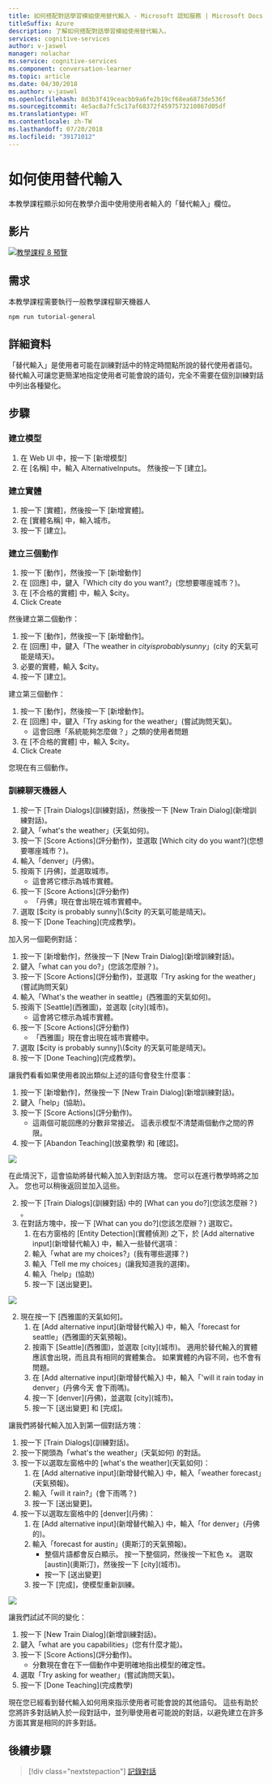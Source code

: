 ```yaml
---
title: 如何搭配對話學習模組使用替代輸入 - Microsoft 認知服務 | Microsoft Docs
titleSuffix: Azure
description: 了解如何搭配對話學習模組使用替代輸入。
services: cognitive-services
author: v-jaswel
manager: nolachar
ms.service: cognitive-services
ms.component: conversation-learner
ms.topic: article
ms.date: 04/30/2018
ms.author: v-jaswel
ms.openlocfilehash: 8d3b3f419ceacbb9a6fe2b19cf68ea6873de536f
ms.sourcegitcommit: 4e5ac8a7fc5c17af68372f4597573210867d05df
ms.translationtype: HT
ms.contentlocale: zh-TW
ms.lasthandoff: 07/20/2018
ms.locfileid: "39171012"
---
```

# <a name="how-to-use-alternative-inputs"></a>如何使用替代輸入

本教學課程顯示如何在教學介面中使用使用者輸入的「替代輸入」欄位。

## <a name="video"></a>影片

[![教學課程 8 預覽](http://aka.ms/cl-tutorial-08-preview)](http://aka.ms/blis-tutorial-08)

## <a name="requirements"></a>需求
本教學課程需要執行一般教學課程聊天機器人

    npm run tutorial-general

## <a name="details"></a>詳細資料
「替代輸入」是使用者可能在訓練對話中的特定時間點所說的替代使用者語句。 替代輸入可讓您更簡潔地指定使用者可能會說的語句，完全不需要在個別訓練對話中列出各種變化。

## <a name="steps"></a>步驟

### <a name="create-the-model"></a>建立模型

1. 在 Web UI 中，按一下 [新增模型]
2. 在 [名稱] 中，輸入 AlternativeInputs。 然後按一下 [建立]。

### <a name="create-an-entity"></a>建立實體

1. 按一下 [實體]，然後按一下 [新增實體]。
2. 在 [實體名稱] 中，輸入城市。
3. 按一下 [建立]。

### <a name="create-three-actions"></a>建立三個動作

1. 按一下 [動作]，然後按一下 [新增動作]
2. 在 [回應] 中，鍵入「Which city do you want?」(您想要哪座城市？)。
3. 在 [不合格的實體] 中，輸入 $city。
3. Click Create

然後建立第二個動作：

1. 按一下 [動作]，然後按一下 [新增動作]。
3. 在 [回應] 中，鍵入「The weather in $city is probably sunny」($city 的天氣可能是晴天)。
4. 必要的實體，輸入 $city。
4. 按一下 [建立]。

建立第三個動作：

1. 按一下 [動作]，然後按一下 [新增動作]。
3. 在 [回應] 中，鍵入「Try asking for the weather」(嘗試詢問天氣)。
    - 這會回應「系統能夠怎麼做？」之類的使用者問題
4. 在 [不合格的實體] 中，輸入 $city。
4. Click Create

您現在有三個動作。

### <a name="train-the-bot"></a>訓練聊天機器人

1. 按一下 [Train Dialogs]\(訓練對話\)，然後按一下 [New Train Dialog]\(新增訓練對話\)。
2. 鍵入「what's the weather」(天氣如何)。
3. 按一下 [Score Actions]\(評分動作\)，並選取 [Which city do you want?]\(您想要哪座城市？\)。
2. 輸入「denver」(丹佛)。
3. 按兩下 [丹佛]，並選取城市。
    - 這會將它標示為城市實體。
5. 按一下 [Score Actions]\(評分動作\)
    - 「丹佛」現在會出現在城市實體中。 
6. 選取 [$city is probably sunny]\($city 的天氣可能是晴天\)。
7. 按一下 [Done Teaching]\(完成教學\)。

加入另一個範例對話：

1. 按一下 [新增動作]，然後按一下 [New Train Dialog]\(新增訓練對話\)。
2. 鍵入「what can you do?」(您該怎麼辦？)。
3. 按一下 [Score Actions]\(評分動作\)，並選取「Try asking for the weather」\(嘗試詢問天氣\)
2. 輸入「What's the weather in seattle」(西雅圖的天氣如何)。
3. 按兩下 [Seattle]\(西雅圖\)，並選取 [city]\(城市\)。
    - 這會將它標示為城市實體。
5. 按一下 [Score Actions]\(評分動作\)
    - 「西雅圖」現在會出現在城市實體中。 
6. 選取 [$city is probably sunny]\($city 的天氣可能是晴天\)。
7. 按一下 [Done Teaching]\(完成教學\)。

讓我們看看如果使用者說出類似上述的語句會發生什麼事：

1. 按一下 [新增動作]，然後按一下 [New Train Dialog]\(新增訓練對話\)。
2. 鍵入「help」(協助)。
3. 按一下 [Score Actions]\(評分動作\)。
    - 這兩個可能回應的分數非常接近。 這表示模型不清楚兩個動作之間的界限。
6. 按一下 [Abandon Teaching]\(放棄教學\) 和 [確認]。

![](../media/tutorial8_closescores.png)

在此情況下，這會協助將替代輸入加入到對話方塊。 您可以在進行教學時將之加入。 您也可以稍後返回並加入這些。

2. 按一下 [Train Dialogs]\(訓練對話\) 中的 [What can you do?]\(您該怎麼辦？\) 。
2. 在對話方塊中，按一下 [What can you do?]\(您該怎麼辦？\) 選取它。
    1. 在右方窗格的 [Entity Detection]\(實體偵測\) 之下，於 [Add alternative input]\(新增替代輸入\) 中，輸入一些替代選項：
    1. 輸入「what are my choices?」(我有哪些選擇？)
    2. 輸入「Tell me my choices」(讓我知道我的選擇)。
    3. 輸入「help」(協助)
    1. 按一下 [送出變更]。


![](../media/tutorial8_helpalternates.png)

2. 現在按一下 [西雅圖的天氣如何]。
    1. 在 [Add alternative input]\(新增替代輸入\) 中，輸入「forecast for seattle」(西雅圖的天氣預報)。
    2. 按兩下 [Seattle]\(西雅圖\)，並選取 [city]\(城市\)。 適用於替代輸入的實體應該會出現，而且具有相同的實體集合。 如果實體的內容不同，也不會有問題。
    3. 在 [Add alternative input]\(新增替代輸入\) 中，輸入「'will it rain today in denver」(丹佛今天 會下雨嗎)。
    4. 按一下 [denver]\(丹佛\)，並選取 [city]\(城市\)。
    5. 按一下 [送出變更] 和 [完成]。


讓我們將替代輸入加入到第一個對話方塊：

1. 按一下 [Train Dialogs]\(訓練對話\)。
2. 按一下開頭為「what's the weather」(天氣如何) 的對話。
2. 按一下以選取左窗格中的 [what's the weather]\(天氣如何\)：
    1. 在 [Add alternative input]\(新增替代輸入\) 中，輸入「weather forecast」(天氣預報)。
    2. 輸入「will it rain?」(會下雨嗎？)
    3. 按一下 [送出變更]。
4. 按一下以選取左窗格中的 [denver]\(丹佛\)：
    1. 在 [Add alternative input]\(新增替代輸入\) 中，輸入「for denver」(丹佛的)。
    2. 輸入「forecast for austin」(奧斯汀的天氣預報)。
        - 整個片語都會反白顯示。 按一下整個詞，然後按一下紅色 x。 選取 [austin]\(奧斯汀\)，然後按一下 [city]\(城市\)。
        - 按一下 [送出變更]
    1. 按一下 [完成]，使模型重新訓練。

![](../media/tutorial8_altcities.png)

讓我們試試不同的變化：

1. 按一下 [New Train Dialog]\(新增訓練對話\)。
2. 鍵入「what are you capabilities」(您有什麼才能)。
3. 按一下 [Score Actions]\(評分動作\)。
    - 分數現在會在下一個動作中更明確地指出模型的確定性。
2. 選取「Try asking for weather」(嘗試詢問天氣)。
6. 按一下 [Done Teaching]\(完成教學\)

現在您已經看到替代輸入如何用來指示使用者可能會說的其他語句。 這些有助於您將許多對話納入於一段對話中，並列舉使用者可能說的對話，以避免建立在許多方面其實是相同的許多對話。

## <a name="next-steps"></a>後續步驟

> [!div class="nextstepaction"]
> [記錄對話](./9-log-dialogs.md)

